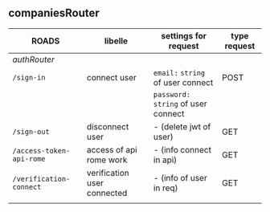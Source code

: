 ## companiesRouter

| ROADS                    | libelle                     | settings for request                 | type request |
| ------------------------ | --------------------------- | ------------------------------------ | ------------ |
| _authRouter_             |                             |                                      |              |
| `/sign-in`               | connect user                | `email:` `string` of user connect    | POST         |
|                          |                             | `password:` `string` of user connect |              |
| `/sign-out`              | disconnect user             | - (delete jwt of user)               | GET          |
| `/access-token-api-rome` | access of api rome work     | - (info connect in api)              | GET          |
| `/verification-connect`  | verification user connected | - (info of user in req)              | GET          |
|                          |                             |                                      |              |
